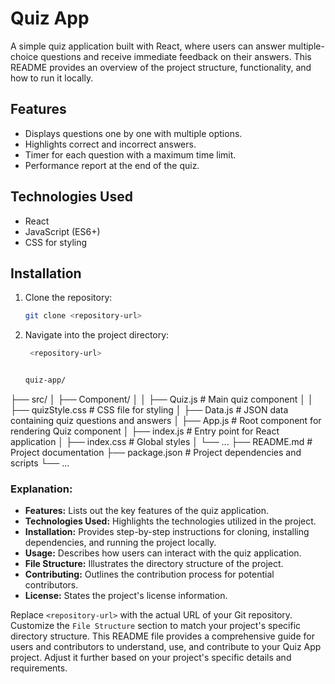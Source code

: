 # Quiz App

A simple quiz application built with React, where users can answer multiple-choice questions and receive immediate feedback on their answers. This README provides an overview of the project structure, functionality, and how to run it locally.

## Features

- Displays questions one by one with multiple options.
- Highlights correct and incorrect answers.
- Timer for each question with a maximum time limit.
- Performance report at the end of the quiz.

## Technologies Used

- React
- JavaScript (ES6+)
- CSS for styling

## Installation

1. Clone the repository:

   ```bash
   git clone <repository-url>

2. Navigate into the project directory:

     ```bash
      <repository-url>


     quiz-app/
├── src/
│   ├── Component/
│   │   ├── Quiz.js             # Main quiz component
│   │   ├── quizStyle.css       # CSS file for styling
│   ├── Data.js                 # JSON data containing quiz questions and answers
│   ├── App.js                  # Root component for rendering Quiz component
│   ├── index.js                # Entry point for React application
│   ├── index.css               # Global styles
│   └── ...
├── README.md                   # Project documentation
├── package.json                # Project dependencies and scripts
└── ...


### Explanation:

- **Features:** Lists out the key features of the quiz application.
- **Technologies Used:** Highlights the technologies utilized in the project.
- **Installation:** Provides step-by-step instructions for cloning, installing dependencies, and running the project locally.
- **Usage:** Describes how users can interact with the quiz application.
- **File Structure:** Illustrates the directory structure of the project.
- **Contributing:** Outlines the contribution process for potential contributors.
- **License:** States the project's license information.

Replace `<repository-url>` with the actual URL of your Git repository. Customize the `File Structure` section to match your project's specific directory structure. This README file provides a comprehensive guide for users and contributors to understand, use, and contribute to your Quiz App project. Adjust it further based on your project's specific details and requirements.



   

